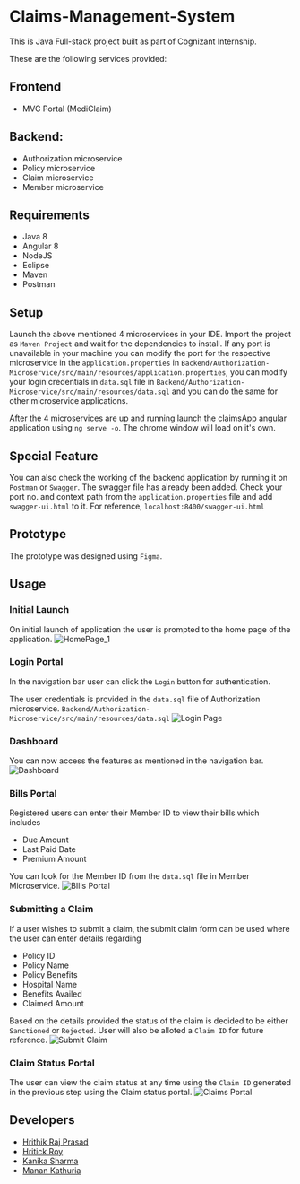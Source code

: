 # Claims-Management-System
This is Java Full-stack project built as part of Cognizant Internship.


These are the following services provided:
## Frontend
* MVC Portal (MediClaim)

## Backend:
* Authorization microservice
* Policy microservice
* Claim microservice
* Member microservice

## Requirements
* Java 8
* Angular 8
* NodeJS
* Eclipse
* Maven
* Postman

## Setup

Launch the above mentioned 4 microservices in your IDE. Import the project as `Maven Project` and wait for the dependencies to install. If any port is unavailable in your machine you can modify the port for the respective microservice in the `application.properties` in
`Backend/Authorization-Microservice/src/main/resources/application.properties`, you can modify your login credentials in `data.sql` file in `Backend/Authorization-Microservice/src/main/resources/data.sql` and you can do the same for other microservice applications.

After the 4 microservices are up and running launch the claimsApp angular application using `ng serve -o`.
The chrome window will load on it's own.

## Special Feature
You can also check the working of the backend application by running it on `Postman` or `Swagger`.
The swagger file has already been added. Check your port no. and context path from the `application.properties` file and add `swagger-ui.html` to it.
For reference, `localhost:8400/swagger-ui.html`

## Prototype
The prototype was designed using `Figma`.

## Usage

### Initial Launch

On initial launch of application the user is prompted to the home page of the application.
![HomePage_1](https://user-images.githubusercontent.com/51511924/182536394-9ee33160-c965-4d63-a8dd-c5f9300be244.jpg)

### Login Portal

In the navigation bar user can click the `Login` button for authentication.


The user credentials is provided in the `data.sql` file of Authorization microservice.
`Backend/Authorization-Microservice/src/main/resources/data.sql`
![Login Page](https://user-images.githubusercontent.com/51511924/182536946-9ccf575c-3c7b-456c-a1f1-c155204d0031.jpg)


### Dashboard

You can now access the features as mentioned in the navigation bar.
![Dashboard](https://user-images.githubusercontent.com/51511924/182685054-e8af5a5d-fa8f-4f7b-bcd7-d8e7a409aa48.jpg)

### Bills Portal

Registered users can enter their Member ID to view their bills which includes
* Due Amount
* Last Paid Date
* Premium Amount

You can look for the Member ID from the `data.sql` file in Member Microservice.
![BIlls Portal](https://user-images.githubusercontent.com/51511924/182538224-493f0b6b-4ea1-4047-be69-9d05062c6cd5.jpg)

### Submitting a Claim

If a user wishes to submit a claim, the submit claim form can be used where the user can enter details regarding 
* Policy ID
* Policy Name
* Policy Benefits
* Hospital Name
* Benefits Availed
* Claimed Amount

Based on the details provided the status of the claim is decided to be either `Sanctioned` or `Rejected`.
User will also be alloted a `Claim ID` for future reference.
![Submit Claim](https://user-images.githubusercontent.com/51511924/182685127-0c7aa43b-2c4d-4dd2-978a-3691c3479b36.jpg)

### Claim Status Portal

The user can view the claim status at any time using the `Claim ID` generated in the previous step using the Claim status portal.
![Claims Portal](https://user-images.githubusercontent.com/51511924/182685180-67b88a9f-4916-4204-8e38-e50f86cd4638.jpg)


## Developers
* [Hrithik Raj Prasad](https://github.com/hrithikraj24)
* [Hritick Roy](https://github.com/hr-02)
* [Kanika Sharma](https://github.com/Kanika1012)
* [Manan Kathuria](https://github.com/Mannan05)
